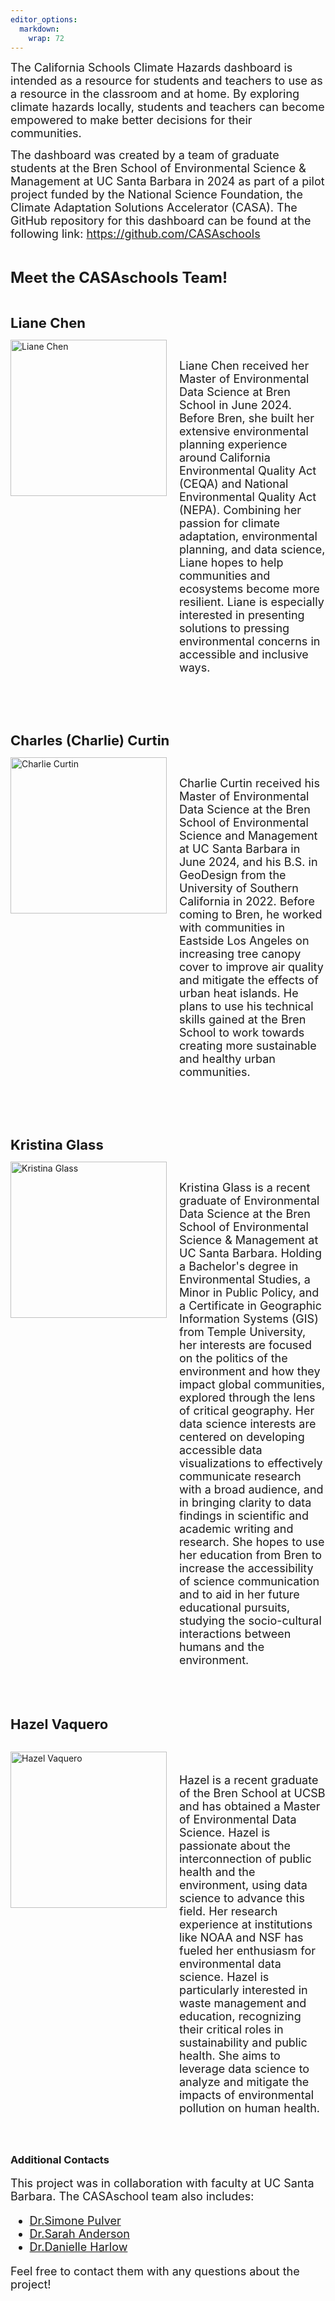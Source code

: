 ```yaml
---
editor_options: 
  markdown: 
    wrap: 72
---
```


<span style="font-size:18px;"> The California Schools Climate Hazards
dashboard is intended as a resource for students and teachers to use as
a resource in the classroom and at home. By exploring climate hazards
locally, students and teachers can become empowered to make better
decisions for their communities.</span>

<span style="font-size:18px;"> The dashboard was created by a team of
graduate students at the Bren School of Environmental Science &
Management at UC Santa Barbara in 2024 as part of a pilot project funded by the National
Science Foundation, the Climate Adaptation Solutions Accelerator (CASA).
The GitHub repository for this dashboard can be found at the following
link: <https://github.com/CASAschools></span>

<br>

<span style="font-size:24px; font-weight:bold;"> Meet the CASAschools Team! </span>

<br>

<!-- Liane Chen -->

<span style="font-size:22px; font-weight:bold;"> Liane Chen </span>

<div style="display: flex; align-items: flex-start;">
  <img src="liane.JPG" alt="Liane Chen" style="margin-right: 20px; width: 250px; height: auto;">

  <div>
  
<br>

<span style="font-size:18px;"> Liane Chen received her Master of Environmental Data Science at Bren School in June 2024. Before Bren, she built her extensive environmental planning experience around California Environmental Quality Act (CEQA) and National Environmental Quality Act (NEPA). Combining her passion for climate adaptation, environmental planning, and data science, Liane hopes to help communities and ecosystems become more resilient. Liane is especially interested in presenting solutions to pressing environmental concerns in accessible and inclusive ways.</span>

<br>
    <a href="mailto:liane@bren.ucsb.edu">
      <span style="color:black;font-size:22px">
<i class="fa-solid fa-envelope"></i>
      </span>
    </a>
    <a href="https://github.com/lchenhub">
    <span style="color:black;font-size:22px">
    <i class="fa-brands fa-github"></i>
    </span>
    </a>
    <a href="https://www.linkedin.com/in/lianechen/">
    <span style="color:black;font-size:22px">
    <i class="fa-brands fa-linkedin"></i>
    </a>
  </div>
</div>

<br><br>

<!-- Charlie Curtin -->

<span style="font-size:22px; font-weight:bold;"> Charles (Charlie) Curtin </span>

<div style="display: flex; align-items: flex-start;">
  <img src="Charlie.jpg" alt="Charlie Curtin" style="margin-right: 20px; width: 250px; height: auto;">

  <div>
  
<br>

<span style="font-size:18px;"> Charlie Curtin received his Master of Environmental Data Science at the Bren School of Environmental Science and Management at UC Santa Barbara in June 2024, and his B.S. in GeoDesign from the University of Southern California in 2022. Before coming to Bren, he worked with communities in Eastside Los Angeles on increasing tree canopy cover to improve air quality and mitigate the effects of urban heat islands. He plans to use his technical skills gained at the Bren School to work towards creating more sustainable and healthy urban communities. </span>

<br>
    <a href="mailto:charlescurtin@bren.ucsb.edu">
      <span style="color:black;font-size:22px">
<i class="fa-solid fa-envelope"></i>
      </span>
    </a>
    <a href="https://github.com/charliecurtin1">
    <span style="color:black;font-size:22px">
    <i class="fa-brands fa-github"></i>
    </span>
    </a>
    <a href="https://www.linkedin.com/in/charlie-curtin-9b8a252a2/">
    <span style="color:black;font-size:22px">
    <i class="fa-brands fa-linkedin"></i>
    </a>
  </div>
</div>

<br><br>

<!-- Kristina Glass -->


<span style="font-size:22px; font-weight:bold;"> Kristina Glass </span>

<div style="display: flex; align-items: flex-start;">
  <img src="kristina_glass.jpg" alt="Kristina Glass" style="margin-right: 20px; width: 250px; height: auto;">

  <div>
  
<br>

<span style="font-size:18px;">Kristina Glass is a recent graduate of Environmental Data Science at the Bren School of Environmental Science & Management at UC Santa Barbara. Holding a Bachelor's degree in Environmental Studies, a Minor in Public Policy, and a Certificate in Geographic Information Systems (GIS) from Temple University, her interests are focused on the politics of the environment and how they impact global communities, explored through the lens of critical geography. Her data science interests are centered on developing accessible data visualizations to effectively communicate research with a broad audience, and in bringing clarity to data findings in scientific and academic writing and research. She hopes to use her education from Bren to increase the accessibility of science communication and to aid in her future educational pursuits, studying the socio-cultural interactions between humans and the environment.</span>

<br>
    <a href="mailto:kristinaglass@bren.ucsb.edu">
      <span style="color:black;font-size:22px">
<i class="fa-solid fa-envelope"></i>
      </span>
    </a>
    <a href="https://github.com/kristinaglass">
    <span style="color:black;font-size:22px">
    <i class="fa-brands fa-github"></i>
    </span>
    </a>
    <a href="https://www.linkedin.com/in/kristina-glass-4213511bb/">
    <span style="color:black;font-size:22px">
    <i class="fa-brands fa-linkedin"></i>
    </a>
  </div>
</div>
<br><br>

<!-- Hazel Vaquero -->

<span style="font-size:22px; font-weight:bold;"> Hazel Vaquero </span>

<br>

<div style="display: flex; align-items: flex-start;">
  <img src="hazel_vaquero.jpg" alt="Hazel Vaquero" style="margin-right: 20px; width: 250px; height: auto;">

  <div>
  
<br>

<span style="font-size:18px;">

Hazel is a recent graduate of the Bren School at UCSB and has obtained a Master of Environmental Data Science. Hazel is passionate about the interconnection of public health and the environment, using data science to advance this field. Her research experience at institutions like NOAA and NSF has fueled her enthusiasm for environmental data science. Hazel is particularly interested in waste management and education, recognizing their critical roles in sustainability and public health. She aims to leverage data science to analyze and mitigate the impacts of environmental pollution on human health. </span>

<br>

</span>
    <a href="mailto:hazelvaquero@bren.ucsb.edu">
      <span style="color:black;font-size:22px">
<i class="fa-solid fa-envelope"></i>
      </span>
    </a>
    <a href="https://github.com/hazelvaq">
    <span style="color:black;font-size:22px">
    <i class="fa-brands fa-github"></i>
    </span>
    </a>
    <a href="https://www.linkedin.com/in/hazel-vaquero-7923741a9/">
    <span style="color:black;font-size:22px">
    <i class="fa-brands fa-linkedin"></i>
    </a>

  </div>
</div>


### Additional Contacts
<span style="font-size:18px;"> This project was in collaboration with faculty at UC Santa Barbara. The CASAschool team also includes:</span>

<ul style="font-size:18px;">
  <li><a href="https://es.ucsb.edu/simone-pulver">Dr.Simone Pulver</a></li>
  <li><a href="https://bren.ucsb.edu/people/sarah-anderson">Dr.Sarah Anderson</a></li>
  <li><a href="https://faculty.education.ucsb.edu/people/principal-investigator/danielle-harlow">Dr.Danielle Harlow</a></li>
</ul>

<span style="font-size:18px;">Feel free to contact them with any questions about the project!</span>
